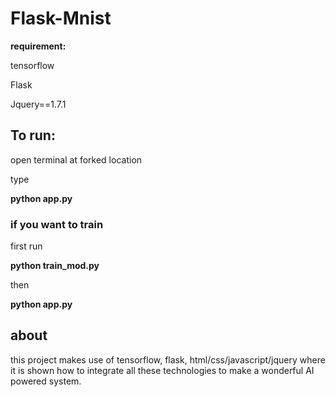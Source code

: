 # Flask-Mnist
**requirement:**

tensorflow

Flask

Jquery==1.7.1

## To run:

open terminal at forked location

type

**python app.py**

### if you want to train

first run 

**python train_mod.py**

then

**python app.py**

## about
this project makes use of tensorflow, flask, html/css/javascript/jquery where it is shown how to integrate all these technologies to make a wonderful AI powered system.




